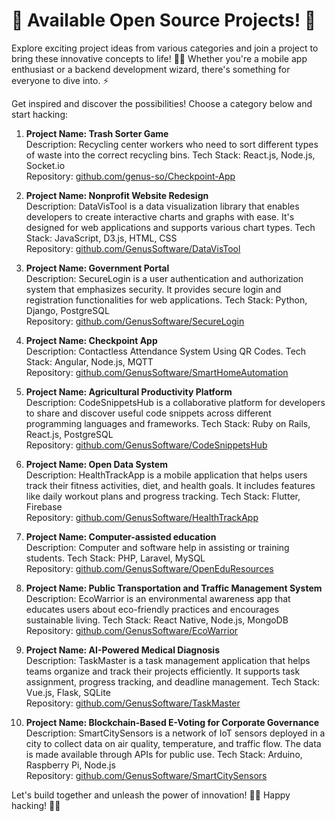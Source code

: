 # 🚀 Available Open Source Projects! 🌟

Explore exciting project ideas from various categories and join a project to bring these innovative concepts to life! 👥🌈 Whether you're a mobile app enthusiast or a backend development wizard, there's something for everyone to dive into. ⚡

Get inspired and discover the possibilities! Choose a category below and start hacking:

1. **Project Name: Trash Sorter Game**<br>
   Description: Recycling center workers who need to sort different types of waste into the correct recycling bins.
   Tech Stack: React.js, Node.js, Socket.io<br>
   Repository: [github.com/genus-so/Checkpoint-App](https://github.com/genus-so/Checkpoint-App)

2. **Project Name: Nonprofit Website Redesign**<br>
   Description: DataVisTool is a data visualization library that enables developers to create interactive charts and graphs with ease. It's designed for web applications and supports various chart types.
   Tech Stack: JavaScript, D3.js, HTML, CSS<br>
   Repository: [github.com/GenusSoftware/DataVisTool](https://github.com/GenusSoftware/DataVisTool)

3. **Project Name: Government Portal**<br>
   Description: SecureLogin is a user authentication and authorization system that emphasizes security. It provides secure login and registration functionalities for web applications.
   Tech Stack: Python, Django, PostgreSQL<br>
   Repository: [github.com/GenusSoftware/SecureLogin](https://github.com/GenusSoftware/SecureLogin)

4. **Project Name: Checkpoint App**<br>
   Description: Contactless Attendance System Using QR Codes.
   Tech Stack: Angular, Node.js, MQTT<br>
   Repository: [github.com/GenusSoftware/SmartHomeAutomation](https://github.com/GenusSoftware/SmartHomeAutomation)

5. **Project Name: Agricultural Productivity Platform**<br>
   Description: CodeSnippetsHub is a collaborative platform for developers to share and discover useful code snippets across different programming languages and frameworks.
   Tech Stack: Ruby on Rails, React.js, PostgreSQL<br>
   Repository: [github.com/GenusSoftware/CodeSnippetsHub](https://github.com/GenusSoftware/CodeSnippetsHub)

6. **Project Name: Open Data System**<br>
   Description: HealthTrackApp is a mobile application that helps users track their fitness activities, diet, and health goals. It includes features like daily workout plans and progress tracking.
   Tech Stack: Flutter, Firebase<br>
   Repository: [github.com/GenusSoftware/HealthTrackApp](https://github.com/GenusSoftware/HealthTrackApp)

7. **Project Name: Computer-assisted education**<br>
   Description: Computer and software help in assisting or training students.
   Tech Stack: PHP, Laravel, MySQL<br>
   Repository: [github.com/GenusSoftware/OpenEduResources](https://github.com/GenusSoftware/OpenEduResources)

8. **Project Name: Public Transportation and Traffic Management System**<br>
   Description: EcoWarrior is an environmental awareness app that educates users about eco-friendly practices and encourages sustainable living.
   Tech Stack: React Native, Node.js, MongoDB<br>
   Repository: [github.com/GenusSoftware/EcoWarrior](https://github.com/GenusSoftware/EcoWarrior)

9. **Project Name: AI-Powered Medical Diagnosis**<br>
   Description: TaskMaster is a task management application that helps teams organize and track their projects efficiently. It supports task assignment, progress tracking, and deadline management.
   Tech Stack: Vue.js, Flask, SQLite<br>
   Repository: [github.com/GenusSoftware/TaskMaster](https://github.com/GenusSoftware/TaskMaster)

10. **Project Name: Blockchain-Based E-Voting for Corporate Governance**<br>
    Description: SmartCitySensors is a network of IoT sensors deployed in a city to collect data on air quality, temperature, and traffic flow. The data is made available through APIs for public use.
    Tech Stack: Arduino, Raspberry Pi, Node.js<br>
    Repository: [github.com/GenusSoftware/SmartCitySensors](https://github.com/GenusSoftware/SmartCitySensors)

Let's build together and unleash the power of innovation! 🚀🔧 Happy hacking! 🌟🎉
